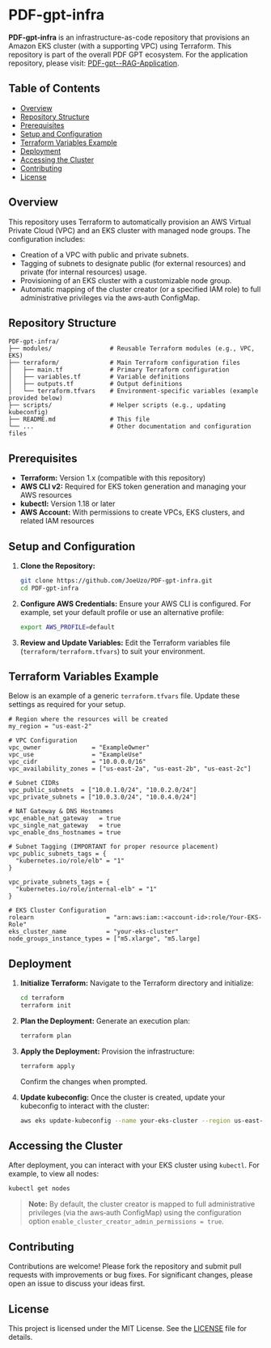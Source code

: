 # PDF-gpt-infra

**PDF-gpt-infra** is an infrastructure-as-code repository that provisions an Amazon EKS cluster (with a supporting VPC) using Terraform. This repository is part of the overall PDF GPT ecosystem. For the application repository, please visit: [PDF-gpt--RAG-Application](https://github.com/JoeUzo/PDF-gpt--RAG-Application-).

## Table of Contents

- [Overview](#overview)
- [Repository Structure](#repository-structure)
- [Prerequisites](#prerequisites)
- [Setup and Configuration](#setup-and-configuration)
- [Terraform Variables Example](#terraform-variables-example)
- [Deployment](#deployment)
- [Accessing the Cluster](#accessing-the-cluster)
- [Contributing](#contributing)
- [License](#license)

## Overview

This repository uses Terraform to automatically provision an AWS Virtual Private Cloud (VPC) and an EKS cluster with managed node groups. The configuration includes:
- Creation of a VPC with public and private subnets.
- Tagging of subnets to designate public (for external resources) and private (for internal resources) usage.
- Provisioning of an EKS cluster with a customizable node group.
- Automatic mapping of the cluster creator (or a specified IAM role) to full administrative privileges via the aws‑auth ConfigMap.

## Repository Structure

```
PDF-gpt-infra/
├── modules/                # Reusable Terraform modules (e.g., VPC, EKS)
├── terraform/              # Main Terraform configuration files
│   ├── main.tf             # Primary Terraform configuration
│   ├── variables.tf        # Variable definitions
│   ├── outputs.tf          # Output definitions
│   └── terraform.tfvars    # Environment-specific variables (example provided below)
├── scripts/                # Helper scripts (e.g., updating kubeconfig)
├── README.md               # This file
└── ...                     # Other documentation and configuration files
```

## Prerequisites

- **Terraform:** Version 1.x (compatible with this repository)
- **AWS CLI v2:** Required for EKS token generation and managing your AWS resources
- **kubectl:** Version 1.18 or later
- **AWS Account:** With permissions to create VPCs, EKS clusters, and related IAM resources

## Setup and Configuration

1. **Clone the Repository:**
   ```bash
   git clone https://github.com/JoeUzo/PDF-gpt-infra.git
   cd PDF-gpt-infra
   ```

2. **Configure AWS Credentials:**
   Ensure your AWS CLI is configured. For example, set your default profile or use an alternative profile:
   ```bash
   export AWS_PROFILE=default
   ```

3. **Review and Update Variables:**
   Edit the Terraform variables file (`terraform/terraform.tfvars`) to suit your environment.

## Terraform Variables Example

Below is an example of a generic `terraform.tfvars` file. Update these settings as required for your setup.

```hcl
# Region where the resources will be created
my_region = "us-east-2"

# VPC Configuration
vpc_owner              = "ExampleOwner"
vpc_use                = "ExampleUse"
vpc_cidr               = "10.0.0.0/16"
vpc_availability_zones = ["us-east-2a", "us-east-2b", "us-east-2c"]

# Subnet CIDRs
vpc_public_subnets  = ["10.0.1.0/24", "10.0.2.0/24"]
vpc_private_subnets = ["10.0.3.0/24", "10.0.4.0/24"]

# NAT Gateway & DNS Hostnames
vpc_enable_nat_gateway   = true
vpc_single_nat_gateway   = true
vpc_enable_dns_hostnames = true

# Subnet Tagging (IMPORTANT for proper resource placement)
vpc_public_subnets_tags = {
  "kubernetes.io/role/elb" = "1"
}

vpc_private_subnets_tags = {
  "kubernetes.io/role/internal-elb" = "1"
}

# EKS Cluster Configuration
rolearn                    = "arn:aws:iam::<account-id>:role/Your-EKS-Role"
eks_cluster_name           = "your-eks-cluster"
node_groups_instance_types = ["m5.xlarge", "m5.large]
```

## Deployment

1. **Initialize Terraform:**
   Navigate to the Terraform directory and initialize:
   ```bash
   cd terraform
   terraform init
   ```

2. **Plan the Deployment:**
   Generate an execution plan:
   ```bash
   terraform plan
   ```

3. **Apply the Deployment:**
   Provision the infrastructure:
   ```bash
   terraform apply
   ```
   Confirm the changes when prompted.

4. **Update kubeconfig:**
   Once the cluster is created, update your kubeconfig to interact with the cluster:
   ```bash
   aws eks update-kubeconfig --name your-eks-cluster --region us-east-2 --profile default
   ```

## Accessing the Cluster

After deployment, you can interact with your EKS cluster using `kubectl`. For example, to view all nodes:
```bash
kubectl get nodes
```

> **Note:** By default, the cluster creator is mapped to full administrative privileges (via the aws‑auth ConfigMap) using the configuration option `enable_cluster_creator_admin_permissions = true`.

## Contributing

Contributions are welcome! Please fork the repository and submit pull requests with improvements or bug fixes. For significant changes, please open an issue to discuss your ideas first.

## License

This project is licensed under the MIT License. See the [LICENSE](LICENSE) file for details.
